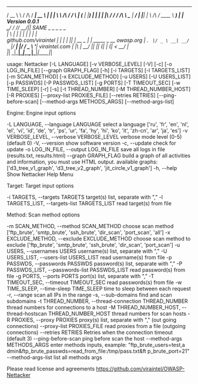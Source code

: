 


   ______          __      _____ _____  
  / __ \ \        / /\    / ____|  __ \ 
 | |  | \ \  /\  / /  \  | (___ | |__) |
 | |  | |\ \/  \/ / /\ \  \___ \|  ___/ 
 | |__| | \  /\  / ____ \ ____) | |     Version 0.0.1  
  \____/   \/  \/_/    \_\_____/|_|     SAME
						  _   _      _   _             _            
						 | \ | |    | | | |           | |            
  github.com/viraintel   |  \| | ___| |_| |_ __ _  ___| | _____ _ __ 
  owasp.org              | . ` |/ _ \ __| __/ _` |/ __| |/ / _ \ '__|
  viraintel.com          | |\  |  __/ |_| || (_| | (__|   <  __/ |   
						 |_| \_|\___|\__|\__\__,_|\___|_|\_\___|_|   



usage: Nettacker [-L LANGUAGE] [-v VERBOSE_LEVEL] [-V] [-c] [-o LOG_IN_FILE]
				 [--graph GRAPH_FLAG] [-h] [-i TARGETS] [-l TARGETS_LIST]
				 [-m SCAN_METHOD] [-x EXCLUDE_METHOD] [-u USERS]
				 [-U USERS_LIST] [-p PASSWDS] [-P PASSWDS_LIST] [-g PORTS]
				 [-T TIMEOUT_SEC] [-w TIME_SLEEP] [-r] [-s] [-t THREAD_NUMBER]
				 [-M THREAD_NUMBER_HOST] [-R PROXIES]
				 [--proxy-list PROXIES_FILE] [--retries RETRIES]
				 [--ping-before-scan] [--method-args METHODS_ARGS]
				 [--method-args-list]

Engine:
  Engine input options

  -L LANGUAGE, --language LANGUAGE
						select a language ['ru', 'fr', 'en', 'nl', 'el', 'vi',
						'id', 'de', 'tr', 'ps', 'ur', 'fa', 'hy', 'hi', 'ko',
						'it', 'zh-cn', 'ar', 'ja', 'es']
  -v VERBOSE_LEVEL, --verbose VERBOSE_LEVEL
						verbose mode level (0-5) (default 0)
  -V, --version         show software version
  -c, --update          check for update
  -o LOG_IN_FILE, --output LOG_IN_FILE
						save all logs in file (results.txt, results.html)
  --graph GRAPH_FLAG    build a graph of all activities and information, you
						must use HTML output. available graphs:
						['d3_tree_v1_graph', 'd3_tree_v2_graph',
						'jit_circle_v1_graph']
  -h, --help            Show Nettacker Help Menu

Target:
  Target input options

  -i TARGETS, --targets TARGETS
						target(s) list, separate with ","
  -l TARGETS_LIST, --targets-list TARGETS_LIST
						read target(s) from file

Method:
  Scan method options

  -m SCAN_METHOD, --method SCAN_METHOD
						choose scan method ['ftp_brute', 'smtp_brute',
						'ssh_brute', 'dir_scan', 'port_scan', 'all']
  -x EXCLUDE_METHOD, --exclude EXCLUDE_METHOD
						choose scan method to exclude ['ftp_brute',
						'smtp_brute', 'ssh_brute', 'dir_scan', 'port_scan']
  -u USERS, --usernames USERS
						username(s) list, separate with ","
  -U USERS_LIST, --users-list USERS_LIST
						read username(s) from file
  -p PASSWDS, --passwords PASSWDS
						password(s) list, separate with ","
  -P PASSWDS_LIST, --passwords-list PASSWDS_LIST
						read password(s) from file
  -g PORTS, --ports PORTS
						port(s) list, separate with ","
  -T TIMEOUT_SEC, --timeout TIMEOUT_SEC
						read passwords(s) from file
  -w TIME_SLEEP, --time-sleep TIME_SLEEP
						time to sleep between each request
  -r, --range           scan all IPs in the range
  -s, --sub-domains     find and scan subdomains
  -t THREAD_NUMBER, --thread-connection THREAD_NUMBER
						thread numbers for connections to a host
  -M THREAD_NUMBER_HOST, --thread-hostscan THREAD_NUMBER_HOST
						thread numbers for scan hosts
  -R PROXIES, --proxy PROXIES
						proxy(s) list, separate with "," (out going
						connections)
  --proxy-list PROXIES_FILE
						read proxies from a file (outgoing connections)
  --retries RETRIES     Retries when the connection timeout (default 3)
  --ping-before-scan    ping before scan the host
  --method-args METHODS_ARGS
						enter methods inputs, example: "ftp_brute_users=test,a
						dmin&ftp_brute_passwds=read_from_file:/tmp/pass.txt&ft
						p_brute_port=21"
  --method-args-list    list all methods args


Please read license and agreements https://github.com/viraintel/OWASP-Nettacker